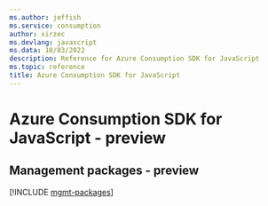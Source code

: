 ```yaml
---
ms.author: jeffish
ms.service: consumption
author: xirzec
ms.devlang: javascript
ms.data: 10/03/2022
description: Reference for Azure Consumption SDK for JavaScript
ms.topic: reference
title: Azure Consumption SDK for JavaScript
---
```

# Azure Consumption SDK for JavaScript - preview

## Management packages - preview
[!INCLUDE [mgmt-packages](consumption-mgmt-index.md)]
